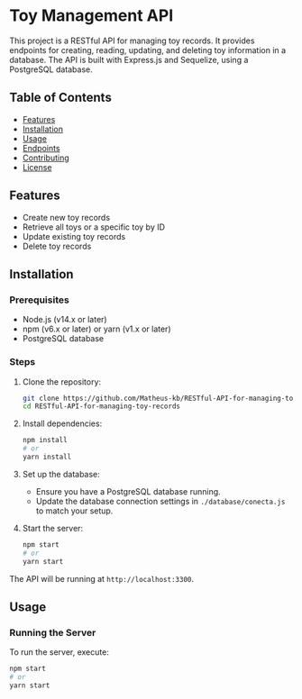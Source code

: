 # Toy Management API

This project is a RESTful API for managing toy records. It provides endpoints for creating, reading, updating, and deleting toy information in a database. The API is built with Express.js and Sequelize, using a PostgreSQL database.

## Table of Contents
- [Features](#features)
- [Installation](#installation)
- [Usage](#usage)
- [Endpoints](#endpoints)
- [Contributing](#contributing)
- [License](#license)

## Features
- Create new toy records
- Retrieve all toys or a specific toy by ID
- Update existing toy records
- Delete toy records

## Installation

### Prerequisites
- Node.js (v14.x or later)
- npm (v6.x or later) or yarn (v1.x or later)
- PostgreSQL database

### Steps
1. Clone the repository:
    ```bash
    git clone https://github.com/Matheus-kb/RESTful-API-for-managing-toy-records.git
    cd RESTful-API-for-managing-toy-records
    ```

2. Install dependencies:
    ```bash
    npm install
    # or
    yarn install
    ```

3. Set up the database:
    - Ensure you have a PostgreSQL database running.
    - Update the database connection settings in `./database/conecta.js` to match your setup.

4. Start the server:
    ```bash
    npm start
    # or
    yarn start
    ```

The API will be running at `http://localhost:3300`.

## Usage

### Running the Server
To run the server, execute:
```bash
npm start
# or
yarn start
